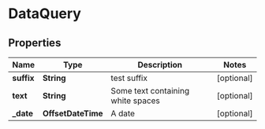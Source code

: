 

# DataQuery


## Properties

| Name | Type | Description | Notes |
|------------ | ------------- | ------------- | -------------|
|**suffix** | **String** | test suffix |  [optional] |
|**text** | **String** | Some text containing white spaces |  [optional] |
|**_date** | **OffsetDateTime** | A date |  [optional] |



